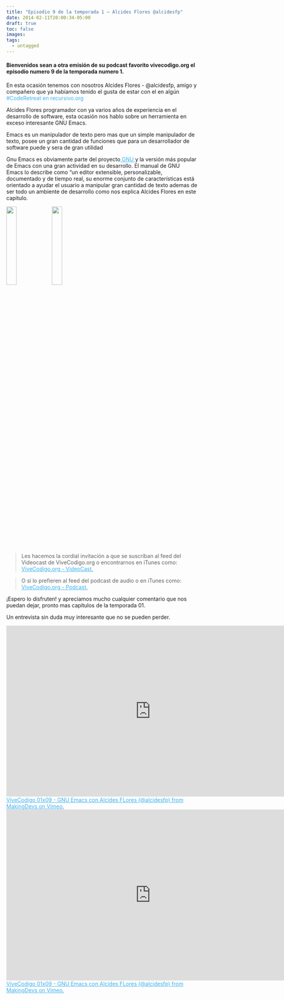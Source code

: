 ```yaml
---
title: "Episodio 9 de la temporada 1 – Alcides Flores @alcidesfp"
date: 2014-02-11T20:00:34-05:00
draft: true
toc: false
images:
tags:
  - untagged
---
```

<h4>Bienvenidos sean a otra emisión de su podcast favorito vivecodigo.org el episodio numero 9 de la temporada numero 1.</h4>

En esta ocasión tenemos con nosotros Alcides Flores - @alcidesfp, amigo y compañero que ya habíamos tenido el gusta de estar con el en algún
<a style="color:#3eb0ef;"> #CodeRetreat en recursivo.org</a>

Alcides Flores programador con ya varios años de experiencia en el desarrollo de software, esta ocasión  nos hablo sobre un herramienta en exceso interesante GNU Emacs.

Emacs es un manipulador de texto pero mas que un simple manipulador de texto, posee un gran cantidad de funciones que para un desarrollador de software puede y sera de gran utilidad

Gnu Emacs es obviamente parte del proyecto<a href="https://www.gnu.org/" target="_blank" style="color:#3eb0ef;"> GNU </a>y la versión más popular de Emacs con una gran actividad en su desarrollo. El manual de GNU Emacs lo describe como “un editor extensible, personalizable, documentado y de tiempo real, su enorme conjunto de características está orientado a ayudar el usuario a manipular gran cantidad de texto ademas de ser todo un ambiente de desarrollo como nos explica Alcides Flores en este capitulo.

<img src="http://vivecodigo.org/images/uno.jpg" style="width: 23%;"></img>
<img src="http://vivecodigo.org/images/dos.jpg" style="width: 23%;"></img>

>Les hacemos la cordial invitación a que se suscriban al feed del Videocast de ViveCodigo.org o encontrarnos en iTunes como: <a style="color: #3eb0ef;" href="https://podcasts.apple.com" target="_blank"> ViveCodigo.org - VideoCast.</a>

>O si lo prefieren al feed del podcast de audio o en iTunes como: <a style="color:#3eb0ef;" href="https://podcasts.apple.com/mz/podcast/vivecodigo-org-podcast/id722889939" target="_blank"> ViveCodigo.org - Podcast.</a>

¡Espero lo disfruten! y apreciamos mucho cualquier comentario que nos puedan dejar, pronto mas capítulos de la temporada 01.

Un entrevista sin duda muy interesante que no se pueden perder.

<iframe src="https://player.vimeo.com/video/86336678?h=c776293890" width="760" height="450" frameborder="0"></iframe>
<a href="https://vimeo.com/86336678" target="_blank" style="color:#3eb0ef;"> ViveCodigo 01x09 - GNU Emacs con Alcides FLores (@alcidesfp) from MakingDevs on Vimeo. </a>

<iframe src="https://player.vimeo.com/video/86362811?h=5bc6e52413" width="760" height="450" frameborder="0"></iframe>
<a href="https://vimeo.com/86336678" target="_blank" style="color:#3eb0ef;"> ViveCodigo 01x09 - GNU Emacs con Alcides FLores (@alcidesfp) from MakingDevs on Vimeo. </a>
